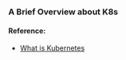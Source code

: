 ### A Brief Overview about K8s


#### Reference:
- [What is Kubernetes](https://kubernetes.io/docs/concepts/overview/what-is-kubernetes/)